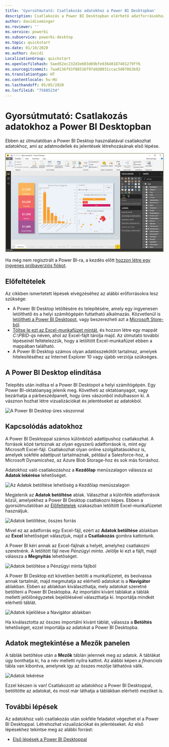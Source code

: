 ```yaml
---
title: 'Gyorsútmutató: Csatlakozás adatokhoz a Power BI Desktopban'
description: Csatlakozás a Power BI Desktopban elérhető adatforrásokhoz
author: davidiseminger
ms.reviewer: ''
ms.service: powerbi
ms.subservice: powerbi-desktop
ms.topic: quickstart
ms.date: 01/10/2020
ms.author: davidi
LocalizationGroup: quickstart
ms.openlocfilehash: 5aed52ec232d3e603d69bfe93640187401279ff6
ms.sourcegitcommit: 7aa0136f93f88516f97ddd8031ccac5d07863b92
ms.translationtype: HT
ms.contentlocale: hu-HU
ms.lasthandoff: 05/05/2020
ms.locfileid: "75885234"
---
```

# <a name="quickstart-connect-to-data-in-power-bi-desktop"></a>Gyorsútmutató: Csatlakozás adatokhoz a Power BI Desktopban

Ebben az útmutatóban a Power BI Desktop használatával csatlakozhat adatokhoz, ami az adatmodellek és jelentések létrehozásának első lépése.

![Power BI Desktop](media/desktop-what-is-desktop/what-is-desktop_01.png)

Ha még nem regisztrált a Power BI-ra, a kezdés előtt [hozzon létre egy ingyenes próbaverziós fiókot](https://app.powerbi.com/signupredirect?pbi_source=web).

## <a name="prerequisites"></a>Előfeltételek

Az cikkben ismertetett lépések elvégzéséhez az alábbi erőforrásokra lesz szüksége:

* A Power BI Desktop letöltésére és telepítésére, amely egy ingyenesen letölthető és a helyi számítógépén futtatható alkalmazás. Közvetlenül is [letöltheti a Power BI Desktopot](https://powerbi.microsoft.com/desktop), vagy beszerezheti azt a [Microsoft Store-ból](https://aka.ms/pbidesktopstore).
* [Töltse le ezt az Excel-munkafüzet mintát](https://go.microsoft.com/fwlink/?LinkID=521962), és hozzon létre egy mappát *C:\PBID-qs* néven, ahol az Excel-fájlt tárolja majd. Az útmutató további lépéseinél feltételezzük, hogy a letöltött Excel-munkafüzet ebben a mappában található.
* A Power BI Desktop számos olyan adatösszekötőt tartalmaz, amelyek hitelesítéséhez az Internet Explorer 10 vagy újabb verziója szükséges.

## <a name="launch-power-bi-desktop"></a>A Power BI Desktop elindítása

Telepítés után indítsa el a Power BI Desktopot a helyi számítógépén. Egy Power BI-oktatóanyag jelenik meg. Követheti az oktatóanyagot, vagy bezárhatja a párbeszédpanelt, hogy üres vászonból indulhasson ki. A vásznon hozhat létre vizualizációkat és jelentéseket az adatokból.

![A Power BI Desktop üres vászonnal](media/desktop-quickstart-connect-to-data/qs-connect-data_01.png)

## <a name="connect-to-data"></a>Kapcsolódás adatokhoz

A Power BI Desktoppal számos különböző adattípushoz csatlakozhat. A források közé tartoznak az olyan egyszerű adatforrások is, mint egy Microsoft Excel-fájl. Csatlakozhat olyan online szolgáltatásokhoz is, amelyek sokféle adattípust tartalmaznak, például a Salesforce-hoz, a Microsoft Dynamicshez, az Azure Blob Storage-hoz és sok más forráshoz.

Adatokhoz való csatlakozáshoz a **Kezdőlap** menüszalagon válassza az **Adatok lekérése** lehetőséget.

![Az Adatok betöltése lehetőség a Kezdőlap menüszalagon](media/desktop-quickstart-connect-to-data/qs-connect-data_02.png)

Megjelenik az **Adatok betöltése** ablak. Választhat a különféle adatforrások közül, amelyekhez a Power BI Desktop csatlakozni képes. Ebben a gyorsútmutatóban az [Előfeltételek](#prerequisites) szakaszban letöltött Excel-munkafüzetet használjuk.

![Adatok betöltése, összes forrás](media/desktop-quickstart-connect-to-data/qs-connect-data_03.png)

Mivel ez az adatforrás egy Excel-fájl, ezért az **Adatok betöltése** ablakban az **Excel** lehetőséget választjuk, majd a **Csatlakozás** gombra kattintunk.

A Power BI kéri annak az Excel-fájlnak a helyét, amelyhez csatlakozni szeretnénk. A letöltött fájl neve *Pénzügyi minta*. Jelölje ki ezt a fájlt, majd válassza a **Megnyitás** lehetőséget.

![Adatok betöltése a Pénzügyi minta fájlból](media/desktop-quickstart-connect-to-data/qs-connect-data_04.png)

A Power BI Desktop ezt követően betölti a munkafüzetet, és beolvassa annak tartalmát, majd megmutatja az elérhető adatokat is a **Navigátor** ablakban. Ebben az ablakban kiválaszthatja, mely adatokat szeretné betölteni a Power BI Desktopba. Az importálni kívánt táblákat a táblák melletti jelölőnégyzetek bejelölésével választhatja ki. Importálja mindkét elérhető táblát.

![Adatok kijelölése a Navigátor ablakban](media/desktop-quickstart-connect-to-data/qs-connect-data_05.png)

Ha kiválasztotta az összes importálni kívánt táblát, válassza a **Betöltés** lehetőséget, ezzel importálja az adatokat a Power BI Desktopba.

## <a name="view-data-in-the-fields-pane"></a>Adatok megtekintése a Mezők panelen

A táblák betöltése után a **Mezők** táblán jelennek meg az adatok. A táblákat úgy bonthatja ki, ha a név melletti nyílra kattint. Az alábbi képen a *financials* tábla van kibontva, amelynek így az összes mezője láthatóvá válik.

![Adatok lekérése](media/desktop-quickstart-connect-to-data/qs-connect-data_06.png)

Ezzel készen is van! Csatlakozott az adatokhoz a Power BI Desktoppal, betöltötte az adatokat, és most már láthatja a táblákban elérhető mezőket is.

## <a name="next-steps"></a>További lépések

Az adatokhoz való csatlakozás után sokféle feladatot végezhet el a Power BI Desktoppal. Létrehozhat vizualizációkat és jelentéseket. Az első lépésekhez tekintse meg az alábbi forrást:

* [Első lépések a Power BI Desktoppal](desktop-getting-started.md)
